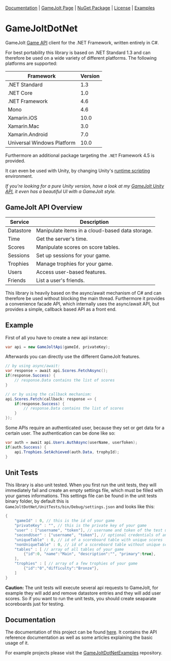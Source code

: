 [Documentation](https://infectedbytes.github.io/GameJoltDotNet/) | [GameJolt Page](https://gamejolt.com/games/gamejoltdotnet/358157) | [NuGet Package](https://www.nuget.org/packages/GameJoltDotNet/) | [License](https://github.com/InfectedBytes/GameJoltDotNet/blob/master/LICENSE) | [Examples](https://github.com/InfectedBytes/GameJoltDotNetExamples)

# GameJoltDotNet
GameJolt [Game API](https://gamejolt.com/game-api/doc) client for the .NET Framework, written entirely in C#.

For best portability this library is based on .NET Standard 1.3 and can therefore be used on a wide variety of different platforms. 
The following platforms are supported:

Framework | Version
----- | -----
.NET Standard | 1.3
.NET Core | 1.0
.NET Framework | 4.6
Mono | 4.6
Xamarin.iOS | 10.0
Xamarin.Mac | 3.0
Xamarin.Android | 7.0
Universal Windows Platform | 10.0

Furthermore an additional package targeting the `.NET` Framework 4.5 is provided.

It can even be used with Unity, by changing Unity's [runtime scripting](https://docs.unity3d.com/Manual/ScriptingRuntimeUpgrade.html) environment.

*If you're looking for a pure Unity version, have a look at my [GameJolt Unity API](https://github.com/InfectedBytes/gj-unity-api), it even has a beautiful UI with a GameJolt style.*

## GameJolt API Overview
Service | Description
----- | -----
Datastore | Manipulate items in a cloud-based data storage.
Time | Get the server's time.
Scores | Manipulate scores on score tables.
Sessions | Set up sessions for your game.
Trophies | Manage trophies for your game.
Users | Access user-based features.
Friends | List a user's friends.

This library is heavily based on the async/await mechanism of C# and can therefore be used without blocking the main thread. 
Furthermore it provides a convenience facade API, which internally uses the async/await API, but provides a simple, callback based API as a front end.

## Example
First of all you have to create a new api instance:
```cs
var api = new GameJoltApi(gameId, privateKey);
```
Afterwards you can directly use the different GameJolt features. 
```cs
// by using async/await:
var response = await api.Scores.FetchAsync();
if(response.Success) {
    // response.Data contains the list of scores
}

// or by using the callback mechanism:
api.Scores.Fetch(callback: response => {
    if(response.Success) {
        // response.Data contains the list of scores
    }
});
```

Some APIs require an authenticated user, because they set or get data for a certain user. The authentication can be done like so:
```cs
var auth = await api.Users.AuthAsync(userName, userToken);
if(auth.Success) {
    api.Trophies.SetAchieved(auth.Data, trophyId);
}
```

## Unit Tests
This library is also unit tested. 
When you first run the unit tests, they will immediately fail and create an empty settings file, which must be filled with your games informations.
This settings file can be found in the unit tests binary folder, by default this is `GameJoltDotNet/UnitTests/bin/Debug/settings.json` and looks like this:
```cs
{
	"gameId" : 0, // this is the id of your game
	"privateKey" : "", // this is the private key of your game
	"user" : ["username", "token"], // username and token of the test user
	"secondUser" : ["username", "token"], // optional credentials of another user (only used by a few tests)
	"uniqueTable" : 0, // id of a scoreboard table with unique scores
	"nonUniqueTable" : 0, // id of a scoreboard table without unique scores
	"tables" : [ // array of all tables of your game
		{"id":0, "name":"Main", "description":"", "primary":true},
	],
	"trophies" : [ // array of a few trophies of your game
		{"id":"0","difficulty":"Bronze"},
	]
}
```
**Caution:** The unit tests will execute several api requests to GameJolt, for example they will add and remove datastore entries and they will add user scores.
So if you want to run the unit tests, you should create seaparate scoreboards just for testing.

## Documentation
The documentation of this project can be found [here](https://infectedbytes.github.io/GameJoltDotNet/).
It contains the API reference documentation as well as some articles explaining the basic usage of it.

For example projects please visit the [GameJoltDotNetExamples](https://github.com/InfectedBytes/GameJoltDotNetExamples) repository. 